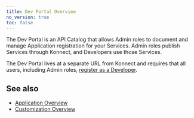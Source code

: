 ```yaml
---
title: Dev Portal Overview
no_version: true
toc: false
---
```


The Dev Portal is an API Catalog that allows Admin roles to
document and manage Application registration for your Services. Admin roles publish Services through Konnect, and Developers use those Services.

The Dev Portal lives at a separate URL from Konnect and requires that all users, including Admin roles, [register as a Developer](/konnect/dev-portal/access-and-approval/dev-reg/).

## See also

* [Application Overview](/konnect/dev-portal/applications/application-overview)
* [Customization Overview](/konnect/dev-portal/applications/customization-overview)
